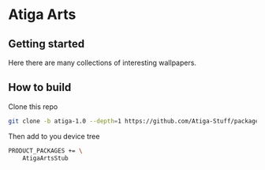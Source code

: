 Atiga Arts
==========

Getting started
---------------
Here there are many collections of interesting wallpapers.

How to build
------------

Clone this repo
```bash
git clone -b atiga-1.0 --depth=1 https://github.com/Atiga-Stuff/packages_apps_AtigaArtsStub.git packages/apps/AtigaArtsStub
```

Then add to you device tree
```bash
PRODUCT_PACKAGES += \
    AtigaArtsStub
```
